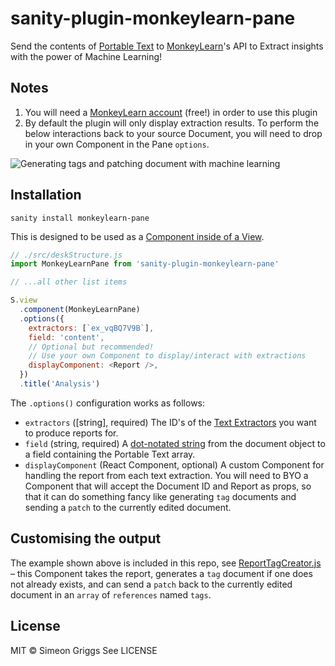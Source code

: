 # sanity-plugin-monkeylearn-pane

Send the contents of [Portable Text](https://www.sanity.io/docs/presenting-block-text) to [MonkeyLearn](https://monkeylearn.com/)'s API to Extract insights with the power of Machine Learning!

## Notes

1. You will need a [MonkeyLearn account](https://monkeylearn.com/) (free!) in order to use this plugin
2. By default the plugin will only display extraction results. To perform the below interactions back to your source Document, you will need to drop in your own Component in the Pane `options`.

![Generating tags and patching document with machine learning](https://user-images.githubusercontent.com/9684022/123431817-9af3b780-d5c1-11eb-993f-db8f1c8e24d5.gif)

## Installation

```
sanity install monkeylearn-pane
```

This is designed to be used as a [Component inside of a View](https://www.sanity.io/docs/structure-builder-reference#c0c8284844b7).

```js
// ./src/deskStructure.js
import MonkeyLearnPane from 'sanity-plugin-monkeylearn-pane'

// ...all other list items

S.view
  .component(MonkeyLearnPane)
  .options({
    extractors: [`ex_vqBQ7V9B`],
    field: 'content',
    // Optional but recommended!
    // Use your own Component to display/interact with extractions
    displayComponent: <Report />,
  })
  .title('Analysis')
```

The `.options()` configuration works as follows:

- `extractors` ([string], required) The ID's of the [Text Extractors](https://monkeylearn.com/text-extractors/) you want to produce reports for.
- `field` (string, required) A [dot-notated string](https://www.npmjs.com/package/dlv) from the document object to a field containing the Portable Text array.
- `displayComponent` (React Component, optional) A custom Component for handling the report from each text extraction. You will need to BYO a Component that will accept the Document ID and Report as props, so that it can do something fancy like generating `tag` documents and sending a `patch` to the currently edited document.

## Customising the output

The example shown above is included in this repo, see [ReportTagCreator.js](https://github.com/sanity-io/sanity-plugin-monkeylearn-pane/blob/main/ReportTagCreator.js) – this Component takes the report, generates a `tag` document if one does not already exists, and can send a `patch` back to the currently edited document in an `array` of `references` named `tags`.

## License

MIT © Simeon Griggs
See LICENSE
